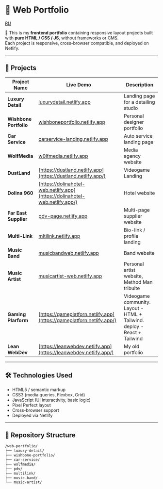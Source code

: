 # 🎨 Web Portfolio

[RU](README_RU.md)

🧩 This is my **frontend portfolio** containing responsive layout projects built with **pure HTML / CSS / JS**, without frameworks or CMS.  
Each project is responsive, cross-browser compatible, and deployed on Netlify.

---

## 🚀 Projects

| Project Name           | Live Demo                                                                   | Description                                                              |
| ---------------------- | --------------------------------------------------------------------------- | ------------------------------------------------------------------------ |
| **Luxury Detail**      | [luxurydetail.netlify.app](https://luxurydetail.netlify.app)                | Landing page for a detailing studio                                      |
| **Wishbone Portfolio** | [wishboneportfolio.netlify.app](https://wishboneportfolio.netlify.app)      | Personal designer portfolio                                              |
| **Car Service**        | [carservice-landing.netlify.app](https://carservice-landing.netlify.app)    | Auto service landing page                                                |
| **WolfMedia**          | [w0lfmedia.netlify.app](https://w0lfmedia.netlify.app/)                     | Media agency website                                                     |
| **DustLand**           | [https://dustland.netlify.app](https://dustland.netlify.app/)               | Videogame Landing                                                        |
| **Dolina 960**         | [https://dolinahotel-web.netlify.app](https://dolinahotel-web.netlify.app/) | Hotel website                                                            |
| **Far East Supplier**  | [pdv-page.netlify.app](https://pdv-page.netlify.app)                        | Multi-page supplier website                                              |
| **Multi-Link**         | [mltilink.netlify.app](https://mltilink.netlify.app/)                       | Bio-link / profile landing                                               |
| **Music Band**         | [musicbandweb.netlify.app](https://musicbandweb.netlify.app/)               | Band website                                                             |
| **Music Artist**       | [musicartist-web.netlify.app](https://musicartist-web.netlify.app/)         | Personal artist website, Method Man tribuite                             |
| **Gaming Plarform**    | [https://gameplatforn.netlify.app](https://gameplatforn.netlify.app/)       | Videogame community. Layout - HTML + Tailwind. deploy - React + Tailwind |
| **Lean WebDev**        | [https://leanwebdev.netlify.app](https://leanwebdev.netlify.app/)           | My old portfolio                                                         |

---

## 🛠️ Technologies Used

- HTML5 / semantic markup
- CSS3 (media queries, Flexbox, Grid)
- JavaScript (UI interactivity, basic logic)
- Pixel Perfect layout
- Cross-browser support
- Deployed via Netlify

---

## 📁 Repository Structure

```bash
/web-portfolio/
├── luxury-detail/
├── wishbone-portfolio/
├── car-service/
├── wolfmedia/
├── pdv/
├── multilink/
├── music-band/
└── music-artist/
```
